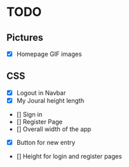 # TODO

## Pictures
- [x] Homepage GIF images

## CSS
- [x] Logout in Navbar
- [x] My Joural height length
- [] Sign in
- [] Register Page
- [] Overall width of the app
- [x] Button for new entry
- [] Height for login and register pages